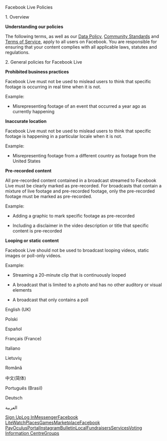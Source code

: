 Facebook Live Policies

1\. Overview

**Understanding our policies**

The following terms, as well as our [Data Policy](https://www.facebook.com/about/privacy/), [Community Standards](https://www.facebook.com/communitystandards/) and [Terms of Service](https://www.facebook.com/legal/terms), apply to all users on Facebook. You are responsible for ensuring that your content complies with all applicable laws, statutes and regulations.

2\. General policies for Facebook Live

**Prohibited business practices**

Facebook Live must not be used to mislead users to think that specific footage is occurring in real time when it is not.

Example:

*   Misrepresenting footage of an event that occurred a year ago as currently happening

**Inaccurate location**

Facebook Live must not be used to mislead users to think that specific footage is happening in a particular locale when it is not.

Example:

*   Misrepresenting footage from a different country as footage from the United States

**Pre-recorded content**

All pre-recorded content contained in a broadcast streamed to Facebook Live must be clearly marked as pre-recorded. For broadcasts that contain a mixture of live footage and pre-recorded footage, only the pre-recorded footage must be marked as pre-recorded.

Example:

*   Adding a graphic to mark specific footage as pre-recorded

*   Including a disclaimer in the video description or title that specific content is pre-recorded

**Looping or static content**

Facebook Live should not be used to broadcast looping videos, static images or poll-only videos.

Example:

*   Streaming a 20-minute clip that is continuously looped

*   A broadcast that is limited to a photo and has no other auditory or visual elements

*   A broadcast that only contains a poll

English (UK)

Polski

Español

Français (France)

Italiano

Lietuvių

Română

中文(简体)

Português (Brasil)

Deutsch

العربية

[Sign Up](https://www.facebook.com/reg/)[Log In](https://www.facebook.com/login/)[Messenger](https://l.facebook.com/l.php?u=https%3A%2F%2Fmessenger.com%2F&h=AT1-ebeS7cErCbudx9_pma10JAan4TV915lLWZ81y27iJUnYzfX5skYstCPaUjnJ6JHhXE47Yg25YEl7bhQSjxIcu1u15ymXviw1d6p9_w1ohl7OQFyCqsocr-y94k8Cw3pTCKX5ZHMq-MakGeUrAXMEq6ASe1PWkoa0kA)[Facebook Lite](https://www.facebook.com/lite/)[Watch](https://en-gb.facebook.com/watch/)[Places](https://www.facebook.com/places/)[Games](https://www.facebook.com/games/)[Marketplace](https://www.facebook.com/marketplace/)[Facebook Pay](https://pay.facebook.com/)[Oculus](https://l.facebook.com/l.php?u=https%3A%2F%2Fwww.oculus.com%2F&h=AT1-ebeS7cErCbudx9_pma10JAan4TV915lLWZ81y27iJUnYzfX5skYstCPaUjnJ6JHhXE47Yg25YEl7bhQSjxIcu1u15ymXviw1d6p9_w1ohl7OQFyCqsocr-y94k8Cw3pTCKX5ZHMq-MakGeUrAXMEq6ASe1PWkoa0kA)[Portal](https://portal.facebook.com/)[Instagram](https://l.facebook.com/l.php?u=https%3A%2F%2Fwww.instagram.com%2F&h=AT1-ebeS7cErCbudx9_pma10JAan4TV915lLWZ81y27iJUnYzfX5skYstCPaUjnJ6JHhXE47Yg25YEl7bhQSjxIcu1u15ymXviw1d6p9_w1ohl7OQFyCqsocr-y94k8Cw3pTCKX5ZHMq-MakGeUrAXMEq6ASe1PWkoa0kA)[Bulletin](https://www.bulletin.com/)[Local](https://www.facebook.com/local/lists/245019872666104/)[Fundraisers](https://www.facebook.com/fundraisers/)[Services](https://www.facebook.com/biz/directory/)[Voting Information Centre](https://www.facebook.com/votinginformationcenter/?entry_point=c2l0ZQ%3D%3D)[Groups](https://www.facebook.com/groups/explore/)